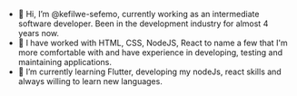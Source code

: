- 👋 Hi, I’m @kefilwe-sefemo, currently working as an intermediate software developer. Been in the development industry for almost 4 years now.
- 👀 I have worked with HTML, CSS, NodeJS, React to name a few that I'm more comfortable with and have experience in developing, testing and maintaining applications. 
- 🌱 I’m currently learning Flutter, developing my nodeJs, react skills and always willing to learn new languages.

<!---
kefilwe-sefemo/kefilwe-sefemo is a ✨ special ✨ repository because its `README.md` (this file) appears on your GitHub profile.
You can click the Preview link to take a look at your changes.
--->
